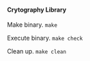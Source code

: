#### Crytography Library

Make binary.
```make```

Execute binary.
```make check```

Clean up.
```make clean```
